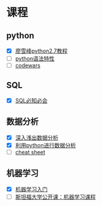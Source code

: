 # 课程

## python

- [x] [廖雪峰python2.7教程](http://www.liaoxuefeng.com/wiki/001374738125095c955c1e6d8bb493182103fac9270762a000/)
- [ ] [python语法特性](https://github.com/im-iron-man/python-gramma)
- [ ] [codewars](http://www.codewars.com/about)

## SQL

- [x] [SQL必知必会](https://book.douban.com/subject/24250054/)

## 数据分析

- [x] [深入浅出数据分析](https://book.douban.com/subject/5257905/)
- [x] [利用python进行数据分析](https://book.douban.com/subject/25779298/)
- [ ] [cheat sheet](https://github.com/im-iron-man/outline/blob/master/%E6%95%B0%E6%8D%AE%E5%88%86%E6%9E%90.md)

## 机器学习

- [x] [机器学习入门](https://github.com/im-iron-man/data-analysis)
- [ ] [斯坦福大学公开课：机器学习课程](http://open.163.com/special/opencourse/machinelearning.html)